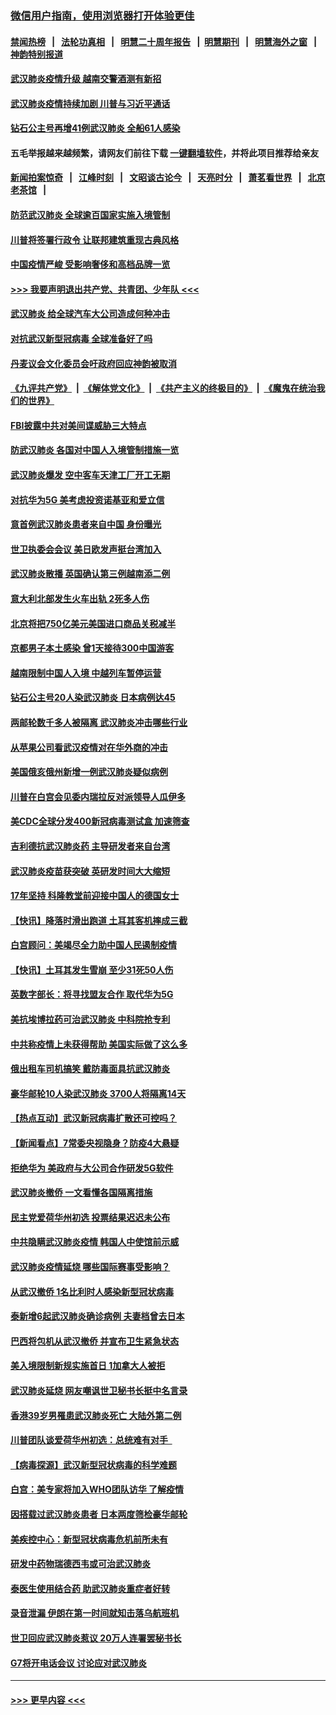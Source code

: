 ### [微信用户指南，使用浏览器打开体验更佳](https://github.com/gfw-breaker/banned-news1/blob/master/indexes/wechat-guide.md?t=0)
#### [禁闻热榜](热点新闻.md?t=0)  &nbsp;&nbsp;|&nbsp;&nbsp; [法轮功真相](https://github.com/gfw-breaker/truth/blob/master/README.md?t=0) &nbsp;&nbsp;|&nbsp;&nbsp; [明慧二十周年报告](https://github.com/gfw-breaker/mh-reports/blob/master/README.md?t=0) &nbsp;&nbsp;|&nbsp;&nbsp;[明慧期刊](https://github.com/gfw-breaker/mh-qikan) &nbsp;&nbsp;|&nbsp;&nbsp; [明慧海外之窗](https://github.com/gfw-breaker/mh-news/blob/master/README.md?t=0) &nbsp;&nbsp;|&nbsp;&nbsp; [神韵特别报道](https://github.com/gfw-breaker/mh-news/blob/master/shenyun.md?t=0)
#### [武汉肺炎疫情升级 越南交警酒测有新招](../pages/nsc418/n11851632.md?t=02072255) 
#### [武汉肺炎疫情持续加剧 川普与习近平通话](../pages/nsc418/n11851613.md?t=02072255) 
#### [钻石公主号再增41例武汉肺炎 全船61人感染](../pages/nsc418/n11850401.md?t=02072255) 
#### 五毛举报越来越频繁，请网友们前往下载 [一键翻墙软件](https://github.com/gfw-breaker/ssr-accounts)，并将此项目推荐给亲友
#### [新闻拍案惊奇](https://github.com/gfw-breaker/banned-news1/blob/master/pages/link4.md) &nbsp;&nbsp;|&nbsp;&nbsp; [江峰时刻](https://github.com/gfw-breaker/banned-news1/blob/master/pages/link4.md) &nbsp;&nbsp;|&nbsp;&nbsp; [文昭谈古论今](https://github.com/gfw-breaker/banned-news1/blob/master/pages/link4.md) &nbsp;&nbsp;|&nbsp;&nbsp; [天亮时分](https://github.com/gfw-breaker/banned-news1/blob/master/pages/link4.md) &nbsp;&nbsp;|&nbsp;&nbsp; [萧茗看世界](https://github.com/gfw-breaker/banned-news1/blob/master/pages/link4.md) &nbsp;&nbsp;|&nbsp;&nbsp; [北京老茶馆](https://github.com/gfw-breaker/banned-news1/blob/master/pages/link4.md) &nbsp;&nbsp;|&nbsp;&nbsp; 
#### [防范武汉肺炎 全球逾百国家实施入境管制](../pages/nsc418/n11850557.md?t=02072255) 
#### [川普将签署行政令 让联邦建筑重现古典风格](../pages/nsc418/n11850654.md?t=02072255) 
#### [中国疫情严峻 受影响奢侈和高档品牌一览](../pages/nsc418/n11850319.md?t=02072255) 
#### [>>> 我要声明退出共产党、共青团、少年队 <<<](https://github.com/begood0513/goodnews/blob/master/quit/letter.md) 
#### [武汉肺炎 给全球汽车大公司造成何种冲击](../pages/nsc418/n11850056.md?t=02072255) 
#### [对抗武汉新型冠病毒 全球准备好了吗](../pages/nsc418/n11850142.md?t=02072255) 
#### [丹麦议会文化委员会吁政府回应神韵被取消](../pages/nsc418/n11849312.md?t=02072255) 
#### [《九评共产党》](https://github.com/begood0513/9ping.md/blob/master/README.md) &nbsp;|&nbsp; [《解体党文化》](../../../../jtdwh.md/blob/master/README.md)  &nbsp;|&nbsp; [《共产主义的终极目的》](../../../../gczydzjmd.md/blob/master/README.md) &nbsp;|&nbsp; [《魔鬼在统治我们的世界》](../../../../mgztzwmdsj.md/blob/master/README.md) 
#### [FBI披露中共对美间谍威胁三大特点](../pages/nsc418/n11849700.md?t=02072255) 
#### [防武汉肺炎 各国对中国人入境管制措施一览](../pages/nsc418/n11838726.md?t=02072255) 
#### [武汉肺炎爆发 空中客车天津工厂开工无期](../pages/nsc418/n11849634.md?t=02072255) 
#### [对抗华为5G 美考虑投资诺基亚和爱立信](../pages/nsc418/n11849510.md?t=02072255) 
#### [意首例武汉肺炎患者来自中国 身份曝光](../pages/nsc418/n11849454.md?t=02072255) 
#### [世卫执委会会议 美日欧发声挺台湾加入](../pages/nsc418/n11849433.md?t=02072255) 
#### [武汉肺炎散播 英国确认第三例越南添二例](../pages/nsc418/n11849439.md?t=02072255) 
#### [意大利北部发生火车出轨 2死多人伤](../pages/nsc418/n11848999.md?t=02072255) 
#### [北京将把750亿美元美国进口商品关税减半](../pages/nsc418/n11848896.md?t=02072255) 
#### [京都男子本土感染 曾1天接待300中国游客](../pages/nsc418/n11848641.md?t=02072255) 
#### [越南限制中国人入境 中越列车暂停运营](../pages/nsc418/n11847844.md?t=02072255) 
#### [钻石公主号20人染武汉肺炎 日本病例达45](../pages/nsc418/n11847823.md?t=02072255) 
#### [两邮轮数千多人被隔离 武汉肺炎冲击哪些行业](../pages/nsc418/n11847456.md?t=02072255) 
#### [从苹果公司看武汉疫情对在华外商的冲击](../pages/nsc418/n11847586.md?t=02072255) 
#### [美国俄亥俄州新增一例武汉肺炎疑似病例](../pages/nsc418/n11847714.md?t=02072255) 
#### [川普在白宫会见委内瑞拉反对派领导人瓜伊多](../pages/nsc418/n11847391.md?t=02072255) 
#### [美CDC全球分发400新冠病毒测试盒 加速筛查](../pages/nsc418/n11847260.md?t=02072255) 
#### [吉利德抗武汉肺炎药 主导研发者来自台湾](../pages/nsc418/n11847064.md?t=02072255) 
#### [武汉肺炎疫苗获突破 英研发时间大大缩短](../pages/nsc418/n11846915.md?t=02072255) 
#### [17年坚持 科隆教堂前迎接中国人的德国女士](../pages/nsc418/n11846781.md?t=02072255) 
#### [【快讯】降落时滑出跑道 土耳其客机摔成三截](../pages/nsc418/n11847021.md?t=02072255) 
#### [白宫顾问：美竭尽全力助中国人民遏制疫情](../pages/nsc418/n11846756.md?t=02072255) 
#### [【快讯】土耳其发生雪崩 至少31死50人伤](../pages/nsc418/n11846680.md?t=02072255) 
#### [英数字部长：将寻找盟友合作 取代华为5G](../pages/nsc418/n11846485.md?t=02072255) 
#### [美抗埃博拉药可治武汉肺炎 中科院抢专利](../pages/nsc418/n11846409.md?t=02072255) 
#### [中共称疫情上未获得帮助 美国实际做了这么多](../pages/nsc418/n11846008.md?t=02072255) 
#### [俄出租车司机搞笑 戴防毒面具抗武汉肺炎](../pages/nsc418/n11845703.md?t=02072255) 
#### [豪华邮轮10人染武汉肺炎 3700人将隔离14天](../pages/nsc418/n11845543.md?t=02072255) 
#### [【热点互动】武汉新冠病毒扩散还可控吗？](../pages/nsc418/n11844750.md?t=02072255) 
#### [【新闻看点】7常委央视隐身？防疫4大悬疑](../pages/nsc418/n11844611.md?t=02072255) 
#### [拒绝华为 美政府与大公司合作研发5G软件](../pages/nsc418/n11844625.md?t=02072255) 
#### [武汉肺炎撤侨 一文看懂各国隔离措施](../pages/nsc418/n11844216.md?t=02072255) 
#### [民主党爱荷华州初选 投票结果迟迟未公布](../pages/nsc418/n11844207.md?t=02072255) 
#### [中共隐瞒武汉肺炎疫情 韩国人中使馆前示威](../pages/nsc418/n11844084.md?t=02072255) 
#### [武汉肺炎疫情延烧 哪些国际赛事受影响？](../pages/nsc418/n11843958.md?t=02072255) 
#### [从武汉撤侨 1名比利时人感染新型冠状病毒](../pages/nsc418/n11843977.md?t=02072255) 
#### [泰新增6起武汉肺炎确诊病例 夫妻档曾去日本](../pages/nsc418/n11843900.md?t=02072255) 
#### [巴西将包机从武汉撤侨 并宣布卫生紧急状态](../pages/nsc418/n11843418.md?t=02072255) 
#### [美入境限制新规实施首日 1加拿大人被拒](../pages/nsc418/n11843058.md?t=02072255) 
#### [武汉肺炎延烧 网友嘲讽世卫秘书长挺中名言录](../pages/nsc418/n11843056.md?t=02072255) 
#### [香港39岁男罹患武汉肺炎死亡 大陆外第二例](../pages/nsc418/n11843026.md?t=02072255) 
#### [川普团队谈爱荷华州初选：总统难有对手  ](../pages/nsc418/n11842867.md?t=02072255) 
#### [【病毒探源】武汉新型冠状病毒的科学难题](../pages/nsc418/n11842176.md?t=02072255) 
#### [白宫：美专家将加入WHO团队访华 了解疫情](../pages/nsc418/n11842198.md?t=02072255) 
#### [因搭载过武汉肺炎患者 日本两度筛检豪华邮轮](../pages/nsc418/n11842447.md?t=02072255) 
#### [美疾控中心：新型冠状病毒危机前所未有](../pages/nsc418/n11842406.md?t=02072255) 
#### [研发中药物瑞德西韦或可治武汉肺炎](../pages/nsc418/n11842100.md?t=02072255) 
#### [泰医生使用结合药 助武汉肺炎重症者好转](../pages/nsc418/n11842096.md?t=02072255) 
#### [录音泄漏 伊朗在第一时间就知击落乌航班机](../pages/nsc418/n11842002.md?t=02072255) 
#### [世卫回应武汉肺炎惹议 20万人连署罢秘书长](../pages/nsc418/n11841664.md?t=02072255) 
#### [G7将开电话会议 讨论应对武汉肺炎](../pages/nsc418/n11841658.md?t=02072255) 

----
#### [ >>> 更早内容 <<< ](../indexes/nsc418-earlier.md)
